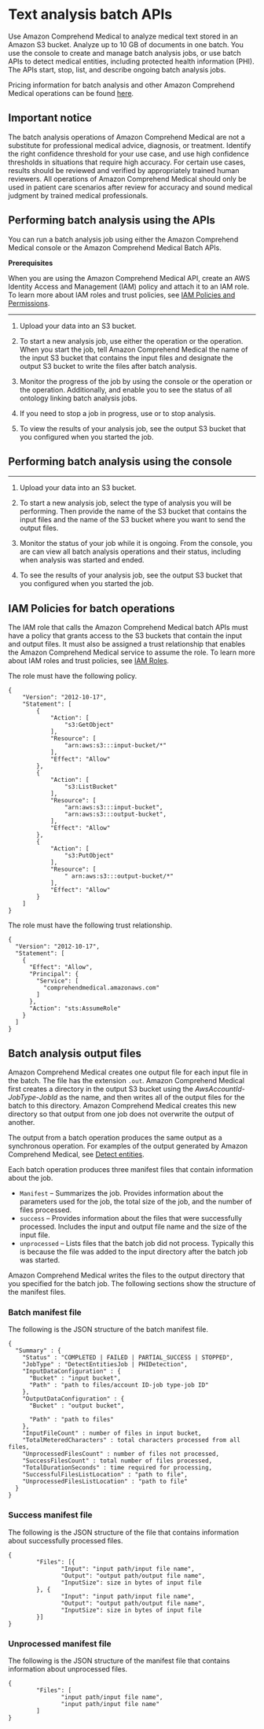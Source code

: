 # Text analysis batch APIs<a name="textanalysis-batchapi"></a>

Use Amazon Comprehend Medical to analyze medical text stored in an Amazon S3 bucket\. Analyze up to 10 GB of documents in one batch\. You use the console to create and manage batch analysis jobs, or use batch APIs to detect medical entities, including protected health information \(PHI\)\. The APIs start, stop, list, and describe ongoing batch analysis jobs\.

 Pricing information for batch analysis and other Amazon Comprehend Medical operations can be found [here](https://aws.amazon.com/comprehend/pricing/)\.

## Important notice<a name="important-notice"></a>

The batch analysis operations of Amazon Comprehend Medical are not a substitute for professional medical advice, diagnosis, or treatment\. Identify the right confidence threshold for your use case, and use high confidence thresholds in situations that require high accuracy\. For certain use cases, results should be reviewed and verified by appropriately trained human reviewers\. All operations of Amazon Comprehend Medical should only be used in patient care scenarios after review for accuracy and sound medical judgment by trained medical professionals\.

## Performing batch analysis using the APIs<a name="performing-batch-api"></a>

You can run a batch analysis job using either the Amazon Comprehend Medical console or the Amazon Comprehend Medical Batch APIs\.

**Prerequisites**

 When you are using the Amazon Comprehend Medical API, create an AWS Identity Access and Management \(IAM\) policy and attach it to an IAM role\. To learn more about IAM roles and trust policies, see [IAM Policies and Permissions](https://docs.aws.amazon.com/IAM/latest/UserGuide/access_policies.html)\. 

****

1. Upload your data into an S3 bucket\.

1. To start a new analysis job, use either the operation or the operation\. When you start the job, tell Amazon Comprehend Medical the name of the input S3 bucket that contains the input files and designate the output S3 bucket to write the files after batch analysis\.

1. Monitor the progress of the job by using the console or the operation or the operation\. Additionally, and enable you to see the status of all ontology linking batch analysis jobs\.

1. If you need to stop a job in progress, use or to stop analysis\.

1. To view the results of your analysis job, see the output S3 bucket that you configured when you started the job\.

## Performing batch analysis using the console<a name="batch-api-console"></a>

****

1. Upload your data into an S3 bucket\.

1. To start a new analysis job, select the type of analysis you will be performing\. Then provide the name of the S3 bucket that contains the input files and the name of the S3 bucket where you want to send the output files\.

1. Monitor the status of your job while it is ongoing\. From the console, you are can view all batch analysis operations and their status, including when analysis was started and ended\.

1. To see the results of your analysis job, see the output S3 bucket that you configured when you started the job\. 

## IAM Policies for batch operations<a name="batch-iam"></a>

The IAM role that calls the Amazon Comprehend Medical batch APIs must have a policy that grants access to the S3 buckets that contain the input and output files\. It must also be assigned a trust relationship that enables the Amazon Comprehend Medical service to assume the role\. To learn more about IAM roles and trust policies, see [IAM Roles](https://docs.aws.amazon.com/IAM/latest/UserGuide/id_roles.html)\.

The role must have the following policy\.

```
{
    "Version": "2012-10-17",
    "Statement": [
        {
            "Action": [
                "s3:GetObject"
            ],
            "Resource": [
                "arn:aws:s3:::input-bucket/*"
            ],
            "Effect": "Allow"
        },
        {
            "Action": [
                "s3:ListBucket"
            ],
            "Resource": [
                "arn:aws:s3:::input-bucket",
                "arn:aws:s3:::output-bucket",
            ],
            "Effect": "Allow"
        },
        {
            "Action": [
                "s3:PutObject"
            ],
            "Resource": [
                " arn:aws:s3:::output-bucket/*"
            ],
            "Effect": "Allow"
        }
    ]
}
```

The role must have the following trust relationship\.

```
{
  "Version": "2012-10-17",
  "Statement": [
    {
      "Effect": "Allow",
      "Principal": {
        "Service": [
          "comprehendmedical.amazonaws.com"
        ]
      },
      "Action": "sts:AssumeRole"
    }
  ]
}
```

## Batch analysis output files<a name="batch-ouput"></a>

Amazon Comprehend Medical creates one output file for each input file in the batch\. The file has the extension `.out`\. Amazon Comprehend Medical first creates a directory in the output S3 bucket using the *AwsAccountId*\-*JobType*\-*JobId* as the name, and then writes all of the output files for the batch to this directory\. Amazon Comprehend Medical creates this new directory so that output from one job does not overwrite the output of another\.

The output from a batch operation produces the same output as a synchronous operation\. For examples of the output generated by Amazon Comprehend Medical, see [Detect entities](textanalysis-entities.md)\.

Each batch operation produces three manifest files that contain information about the job\. 
+ `Manifest` – Summarizes the job\. Provides information about the parameters used for the job, the total size of the job, and the number of files processed\.
+ `success` – Provides information about the files that were successfully processed\. Includes the input and output file name and the size of the input file\.
+ `unprocessed` – Lists files that the batch job did not process\. Typically this is because the file was added to the input directory after the batch job was started\.

Amazon Comprehend Medical writes the files to the output directory that you specified for the batch job\. The following sections show the structure of the manifest files\.

### Batch manifest file<a name="batch-manifest"></a>

The following is the JSON structure of the batch manifest file\.

```
{
  "Summary" : {
    "Status" : "COMPLETED | FAILED | PARTIAL_SUCCESS | STOPPED",
    "JobType" : "DetectEntitiesJob | PHIDetection",
    "InputDataConfiguration" : {
      "Bucket" : "input bucket",
      "Path" : "path to files/account ID-job type-job ID"
    },
    "OutputDataConfiguration" : {
      "Bucket" : "output bucket",
          
      "Path" : "path to files"
    },
    "InputFileCount" : number of files in input bucket,
    "TotalMeteredCharacters" : total characters processed from all files,
    "UnprocessedFilesCount" : number of files not processed,
    "SuccessFilesCount" : total number of files processed,
    "TotalDurationSeconds" : time required for processing,
    "SuccessfulFilesListLocation" : "path to file",
    "UnprocessedFilesListLocation" : "path to file"
  }
}
```

### Success manifest file<a name="batch-success"></a>

The following is the JSON structure of the file that contains information about successfully processed files\.

```
{
        "Files": [{
               "Input": "input path/input file name",
               "Output": "output path/output file name",
               "InputSize": size in bytes of input file
        }, {
               "Input": "input path/input file name",
               "Output": "output path/output file name",
               "InputSize": size in bytes of input file
        }]
}
```

### Unprocessed manifest file<a name="batch-unprocessed"></a>

The following is the JSON structure of the manifest file that contains information about unprocessed files\.

```
{
        "Files": [
               "input path/input file name",
               "input path/input file name"
        ]
}
```
